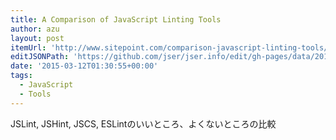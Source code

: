 ```yaml
---
title: A Comparison of JavaScript Linting Tools
author: azu
layout: post
itemUrl: 'http://www.sitepoint.com/comparison-javascript-linting-tools/'
editJSONPath: 'https://github.com/jser/jser.info/edit/gh-pages/data/2015/03/index.json'
date: '2015-03-12T01:30:55+00:00'
tags:
  - JavaScript
  - Tools
---
```

JSLint, JSHint, JSCS, ESLintのいいところ、よくないところの比較
